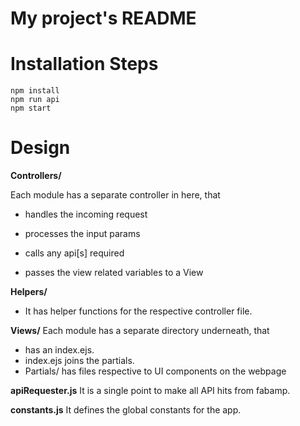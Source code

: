 # My project's README
Installation Steps
=====
```
npm install
npm run api
npm start
```
Design
====
**Controllers/**

Each module has a separate controller in here, that 

- handles the incoming request

- processes the input params

- calls any api[s] required

- passes the view related variables to a View
 
 **Helpers/**
 - It has helper functions for the respective controller file. 
 
 **Views/**
 Each module has a separate directory underneath, that
 - has an index.ejs. 
 - index.ejs joins the partials.
 - Partials/ has files respective to UI components on the webpage
 
 **apiRequester.js** 
 It is a single point to make all API hits from fabamp. 
 
 **constants.js**
 It defines the global constants for the app.
 
